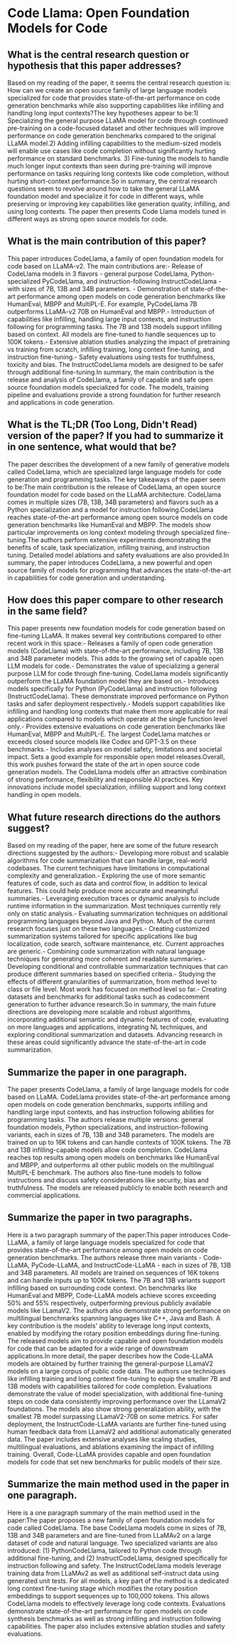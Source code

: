 # Code Llama: Open Foundation Models for Code

## What is the central research question or hypothesis that this paper addresses?

Based on my reading of the paper, it seems the central research question is: How can we create an open source family of large language models specialized for code that provides state-of-the-art performance on code generation benchmarks while also supporting capabilities like infilling and handling long input contexts?The key hypotheses appear to be:1) Specializing the general purpose LLaMA model for code through continued pre-training on a code-focused dataset and other techniques will improve performance on code generation benchmarks compared to the original LLaMA model.2) Adding infilling capabilities to the medium-sized models will enable use cases like code completion without significantly hurting performance on standard benchmarks. 3) Fine-tuning the models to handle much longer input contexts than seen during pre-training will improve performance on tasks requiring long contexts like code completion, without hurting short-context performance.So in summary, the central research questions seem to revolve around how to take the general LLaMA foundation model and specialize it for code in different ways, while preserving or improving key capabilities like generation quality, infilling, and using long contexts. The paper then presents Code Llama models tuned in different ways as strong open source models for code.


## What is the main contribution of this paper?

This paper introduces CodeLlama, a family of open foundation models for code based on LLaMA-v2. The main contributions are:- Release of CodeLlama models in 3 flavors - general purpose CodeLlama, Python-specialized PyCodeLlama, and instruction-following InstructCodeLlama - with sizes of 7B, 13B and 34B parameters. - Demonstration of state-of-the-art performance among open models on code generation benchmarks like HumanEval, MBPP and MultiPL-E. For example, PyCodeLlama 7B outperforms LLaMA-v2 70B on HumanEval and MBPP.- Introduction of capabilities like infilling, handling large input contexts, and instruction following for programming tasks. The 7B and 13B models support infilling based on context. All models are fine-tuned to handle sequences up to 100K tokens.- Extensive ablation studies analyzing the impact of pretraining vs training from scratch, infilling training, long context fine-tuning, and instruction fine-tuning.- Safety evaluations using tests for truthfulness, toxicity and bias. The InstructCodeLlama models are designed to be safer through additional fine-tuning.In summary, the main contribution is the release and analysis of CodeLlama, a family of capable and safe open source foundation models specialized for code. The models, training pipeline and evaluations provide a strong foundation for further research and applications in code generation.


## What is the TL;DR (Too Long, Didn't Read) version of the paper? If you had to summarize it in one sentence, what would that be?

The paper describes the development of a new family of generative models called CodeLlama, which are specialized large language models for code generation and programming tasks. The key takeaways of the paper seem to be:The main contribution is the release of CodeLlama, an open source foundation model for code based on the LLaMA architecture. CodeLlama comes in multiple sizes (7B, 13B, 34B parameters) and flavors such as a Python specialization and a model for instruction following.CodeLlama reaches state-of-the-art performance among open source models on code generation benchmarks like HumanEval and MBPP. The models show particular improvements on long context modeling through specialized fine-tuning.The authors perform extensive experiments demonstrating the benefits of scale, task specialization, infilling training, and instruction tuning. Detailed model ablations and safety evaluations are also provided.In summary, the paper introduces CodeLlama, a new powerful and open source family of models for programming that advances the state-of-the-art in capabilities for code generation and understanding.


## How does this paper compare to other research in the same field?

This paper presents new foundation models for code generation based on fine-tuning LLaMA. It makes several key contributions compared to other recent work in this space:- Releases a family of open code generation models (CodeLlama) with state-of-the-art performance, including 7B, 13B and 34B parameter models. This adds to the growing set of capable open LLM models for code.- Demonstrates the value of specializing a general purpose LLM for code through fine-tuning. CodeLlama models significantly outperform the LLaMA foundation model they are based on.- Introduces models specifically for Python (PyCodeLlama) and instruction following (InstructCodeLlama). These demonstrate improved performance on Python tasks and safer deployment respectively.- Models support capabilities like infilling and handling long contexts that make them more applicable for real applications compared to models which operate at the single function level only.- Provides extensive evaluations on code generation benchmarks like HumanEval, MBPP and MultiPL-E. The largest CodeLlama matches or exceeds closed source models like Codex and GPT-3.5 on these benchmarks.- Includes analyses on model safety, limitations and societal impact. Sets a good example for responsible open model releases.Overall, this work pushes forward the state of the art in open source code generation models. The CodeLlama models offer an attractive combination of strong performance, flexibility and responsible AI practices. Key innovations include model specialization, infilling support and long context handling in open models.


## What future research directions do the authors suggest?

Based on my reading of the paper, here are some of the future research directions suggested by the authors:- Developing more robust and scalable algorithms for code summarization that can handle large, real-world codebases. The current techniques have limitations in computational complexity and generalization.- Exploring the use of more semantic features of code, such as data and control flow, in addition to lexical features. This could help produce more accurate and meaningful summaries.- Leveraging execution traces or dynamic analysis to include runtime information in the summarization. Most techniques currently rely only on static analysis.- Evaluating summarization techniques on additional programming languages beyond Java and Python. Much of the current research focuses just on these two languages.- Creating customized summarization systems tailored for specific applications like bug localization, code search, software maintenance, etc. Current approaches are generic.- Combining code summarization with natural language techniques for generating more coherent and readable summaries.- Developing conditional and controllable summarization techniques that can produce different summaries based on specified criteria.- Studying the effects of different granularities of summarization, from method level to class or file level. Most work has focused on method level so far.- Creating datasets and benchmarks for additional tasks such as codecomment generation to further advance research.So in summary, the main future directions are developing more scalable and robust algorithms, incorporating additional semantic and dynamic features of code, evaluating on more languages and applications, integrating NL techniques, and exploring conditional summarization and datasets. Advancing research in these areas could significantly advance the state-of-the-art in code summarization.


## Summarize the paper in one paragraph.

The paper presents CodeLlama, a family of large language models for code based on LLaMA. CodeLlama provides state-of-the-art performance among open models on code generation benchmarks, supports infilling and handling large input contexts, and has instruction following abilities for programming tasks. The authors release multiple versions: general foundation models, Python specializations, and instruction-following variants, each in sizes of 7B, 13B and 34B parameters. The models are trained on up to 16K tokens and can handle contexts of 100K tokens. The 7B and 13B infilling-capable models allow code completion. CodeLlama reaches top results among open models on benchmarks like HumanEval and MBPP, and outperforms all other public models on the multilingual MultiPL-E benchmark. The authors also fine-tune models to follow instructions and discuss safety considerations like security, bias and truthfulness. The models are released publicly to enable both research and commercial applications.


## Summarize the paper in two paragraphs.

Here is a two paragraph summary of the paper:This paper introduces Code-LLaMA, a family of large language models specialized for code that provides state-of-the-art performance among open models on code generation benchmarks. The authors release three main variants - Code-LLaMA, PyCode-LLaMA, and InstructCode-LLaMA - each in sizes of 7B, 13B and 34B parameters. All models are trained on sequences of 16K tokens and can handle inputs up to 100K tokens. The 7B and 13B variants support infilling based on surrounding code context. On benchmarks like HumanEval and MBPP, Code-LLaMA models achieve scores exceeding 50% and 55% respectively, outperforming previous publicly available models like LLamaV2. The authors also demonstrate strong performance on multilingual benchmarks spanning languages like C++, Java and Bash. A key contribution is the models' ability to leverage long input contexts, enabled by modifying the rotary position embeddings during fine-tuning. The released models aim to provide capable and open foundation models for code that can be adapted for a wide range of downstream applications.In more detail, the paper describes how the Code-LLaMA models are obtained by further training the general-purpose LLamaV2 models on a large corpus of public code data. The authors use techniques like infilling training and long context fine-tuning to equip the smaller 7B and 13B models with capabilities tailored for code completion. Evaluations demonstrate the value of model specialization, with additional fine-tuning steps on code data consistently improving performance over the LLamaV2 foundations. The models also show strong generalization ability, with the smallest 7B model surpassing LLamaV2-70B on some metrics. For safer deployment, the InstructCode-LLaMA variants are further fine-tuned using human feedback data from LLamaV2 and additional automatically generated data. The paper includes extensive analyses like scaling studies, multilingual evaluations, and ablations examining the impact of infilling training. Overall, Code-LLaMA provides capable and open foundation models for code that set new benchmarks for public models of their size.


## Summarize the main method used in the paper in one paragraph.

Here is a one paragraph summary of the main method used in the paper:The paper proposes a new family of open foundation models for code called CodeLlama. The base CodeLlama models come in sizes of 7B, 13B and 34B parameters and are fine-tuned from LLaMAv2 on a large dataset of code and natural language. Two specialized variants are also introduced: (1) PythonCodeLlama, tailored to Python code through additional fine-tuning, and (2) InstructCodeLlama, designed specifically for instruction following and safety. The InstructCodeLlama models leverage training data from LLaMAv2 as well as additional self-instruct data using generated unit tests. For all models, a key part of the method is a dedicated long context fine-tuning stage which modifies the rotary position embeddings to support sequences up to 100,000 tokens. This allows CodeLlama models to effectively leverage long code contexts. Evaluations demonstrate state-of-the-art performance for open models on code synthesis benchmarks as well as strong infilling and instruction following capabilities. The paper also includes extensive ablation studies and safety evaluations.

